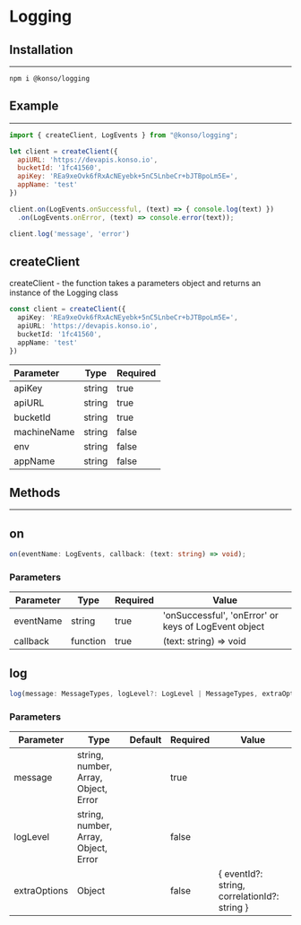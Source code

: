 # Logging

## Installation

---

`npm i @konso/logging`

## Example

---

```javascript
import { createClient, LogEvents } from "@konso/logging";

let client = createClient({
  apiURL: 'https://devapis.konso.io',
  bucketId: '1fc41560',
  apiKey: 'REa9xeOvk6fRxAcNEyebk+5nC5LnbeCr+bJTBpoLm5E=',
  appName: 'test'
})

client.on(LogEvents.onSuccessful, (text) => { console.log(text) })
  .on(LogEvents.onError, (text) => console.error(text));

client.log('message', 'error')
```

## createClient

createClient - the function takes a parameters object and returns an instance of the Logging class

```typescript
const client = createClient({
  apiKey: 'REa9xeOvk6fRxAcNEyebk+5nC5LnbeCr+bJTBpoLm5E=',
  apiURL: 'https://devapis.konso.io',
  bucketId: '1fc41560',
  appName: 'test'
})
```

| Parameter   | Type   | Required |
|:------------|--------|:---------|
| apiKey      | string | true     |
| apiURL      | string | true     |
| bucketId    | string | true     |
| machineName | string | false    |
| env         | string | false    |
| appName     | string | false    |

## Methods

---

## on

```typescript
on(eventName: LogEvents, callback: (text: string) => void);
```

### Parameters

| Parameter | Type     | Required | Value                                                |
|-----------|----------|----------|------------------------------------------------------|
| eventName | string   | true     | 'onSuccessful', 'onError' or keys of LogEvent object |
| callback  | function | true     | (text: string) => void                               |

## log

```typescript
log(message: MessageTypes, logLevel?: LogLevel | MessageTypes, extraOptions?: ExtraOptions): PromiseLike<void>;
```

### Parameters

| Parameter    | Type                                         | Default | Required | Value                                        |
|--------------|----------------------------------------------|---------|----------|----------------------------------------------|
| message      | string, number, Array<string>, Object, Error |         | true     |                                              |
| logLevel     | string, number, Array<string>, Object, Error |         | false    |                                              |
| extraOptions | Object                                       |         | false    | { eventId?: string, correlationId?: string } |
